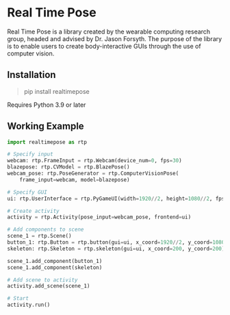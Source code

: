 # Real Time Pose

Real Time Pose is a library created by the wearable computing research
group, headed and advised by Dr. Jason Forsyth. The purpose of the 
library is to enable users to create body-interactive GUIs through
the use of computer vision. 

## Installation

> pip install realtimepose

Requires Python 3.9 or later

## Working Example

```python
import realtimepose as rtp

# Specify input
webcam: rtp.FrameInput = rtp.Webcam(device_num=0, fps=30)
blazepose: rtp.CVModel = rtp.BlazePose()
webcam_pose: rtp.PoseGenerator = rtp.ComputerVisionPose(
    frame_input=webcam, model=blazepose)

# Specify GUI
ui: rtp.UserInterface = rtp.PyGameUI(width=1920//2, height=1080//2, fps=60)

# Create activity
activity = rtp.Activity(pose_input=webcam_pose, frontend=ui)

# Add components to scene
scene_1 = rtp.Scene()
button_1: rtp.Button = rtp.button(gui=ui, x_coord=1920//2, y_coord=1080//2)
skeleton: rtp.Skeleton = rtp.skeleton(gui=ui, x_coord=200, y_coord=200)

scene_1.add_component(button_1)
scene_1.add_component(skeleton)

# Add scene to activity
activity.add_scene(scene_1)

# Start
activity.run()

```